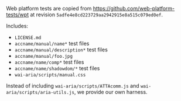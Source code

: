 Web platform tests are copied from https://github.com/web-platform-tests/wpt at revision `5adfe4e8cd223729aa2942915e8a515c079ed0ef`.

Includes:
- `LICENSE.md`
- `accname/manual/name*` test files
- `accname/manual/description*` test files
- `accname/manual/foo.jpg`
- `accname/name/comp*` test files
- `accname/name/shadowdom/*` test files
- `wai-aria/scripts/manual.css`

Instead of including `wai-aria/scripts/ATTAcomm.js` and `wai-aria/scripts/aria-utils.js`, we provide our own harness.
